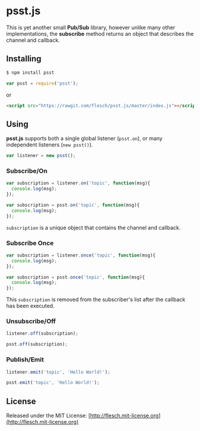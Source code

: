 
# psst.js

This is yet another small **Pub/Sub** library, however unlike many other implementations, the **subscribe** method returns an object that describes the channel and callback.

## Installing

```bash
$ npm install psst
```

```javascript
var psst = require('psst');
```
or

```html
<script src="https://rawgit.com/flesch/psst.js/master/index.js"></script>
```

## Using

**psst.js** supports both a single global listener (`psst.on`), or many independent listeners (`new psst()`).

```javascript
var listener = new psst();
```

### Subscribe/On

```javascript
var subscription = listener.on('topic', function(msg){
  console.log(msg);
});
```

```javascript
var subscription = psst.on('topic', function(msg){
  console.log(msg);
});
```

`subscription` is a unique object that contains the channel and callback.


### Subscribe Once

```javascript
var subscription = listener.once('topic', function(msg){
  console.log(msg);
});
```

```javascript
var subscription = psst.once('topic', function(msg){
  console.log(msg);
});
```

This `subscription` is removed from the subscriber's list after the callback has been executed.

### Unsubscribe/Off

```javascript
listener.off(subscription);
```
```javascript
psst.off(subscription);
```

### Publish/Emit

```javascript
listener.emit('topic', 'Hello World!');
```

```javascript
psst.emit('topic', 'Hello World!');
```

## License

Released under the MIT License: [http://flesch.mit-license.org](http://flesch.mit-license.org)
